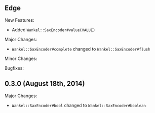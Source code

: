 ## Edge

New Features:

- Added `Wankel::SaxEncoder#value(VALUE)`

Major Changes:

- `Wankel::SaxEncoder#complete` changed to `Wankel::SaxEncoder#flush`

Minor Changes:

Bugfixes:

## 0.3.0 (August 18th, 2014)

Major Changes:

  - `Wankel::SaxEncoder#bool` changed to `Wankel::SaxEncoder#boolean`
